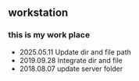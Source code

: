 ## workstation
### this is my work place

- 2025.05.11  Update dir and file path
- 2019.09.28  Integrate dir and file
- 2018.08.07  update server folder

